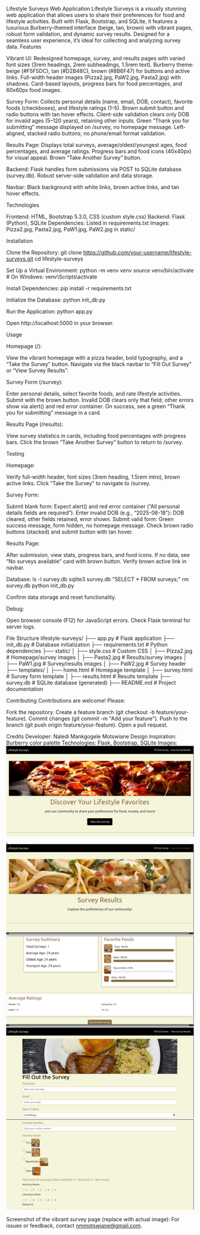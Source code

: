 Lifestyle Surveys Web Application
Lifestyle Surveys is a visually stunning web application that allows users to share their preferences for food and lifestyle activities. Built with Flask, Bootstrap, and SQLite, it features a luxurious Burberry-themed interface (beige, tan, brown) with vibrant pages, robust form validation, and dynamic survey results. Designed for a seamless user experience, it’s ideal for collecting and analyzing survey data.
Features

Vibrant UI:
Redesigned homepage, survey, and results pages with varied font sizes (3rem headings, 2rem subheadings, 1.5rem text).
Burberry theme: beige (#F5F5DC), tan (#D2B48C), brown (#8B6F47) for buttons and active links.
Full-width header images (Pizza2.jpg, PaW2.jpg, Pasta2.jpg) with shadows.
Card-based layouts, progress bars for food percentages, and 60x60px food images.


Survey Form:
Collects personal details (name, email, DOB, contact), favorite foods (checkboxes), and lifestyle ratings (1–5).
Brown submit button and radio buttons with tan hover effects.
Client-side validation clears only DOB for invalid ages (5–120 years), retaining other inputs.
Green “Thank you for submitting” message displayed on /survey, no homepage message.
Left-aligned, stacked radio buttons; no phone/email format validation.


Results Page:
Displays total surveys, average/oldest/youngest ages, food percentages, and average ratings.
Progress bars and food icons (40x40px) for visual appeal.
Brown “Take Another Survey” button.


Backend:
Flask handles form submissions via POST to SQLite database (survey.db).
Robust server-side validation and data storage.


Navbar:
Black background with white links, brown active links, and tan hover effects.



Technologies

Frontend: HTML, Bootstrap 5.3.0, CSS (custom style.css)
Backend: Flask (Python), SQLite
Dependencies: Listed in requirements.txt
Images: Pizza2.jpg, Pasta2.jpg, PaW1.jpg, PaW2.jpg in static/

Installation

Clone the Repository:
git clone https://github.com/your-username/lifestyle-surveys.git
cd lifestyle-surveys


Set Up a Virtual Environment:
python -m venv venv
source venv/bin/activate  # On Windows: venv\Scripts\activate


Install Dependencies:
pip install -r requirements.txt


Initialize the Database:
python init_db.py


Run the Application:
python app.py

Open http://localhost:5000 in your browser.


Usage

Homepage (/):

View the vibrant homepage with a pizza header, bold typography, and a “Take the Survey” button.
Navigate via the black navbar to “Fill Out Survey” or “View Survey Results”.


Survey Form (/survey):

Enter personal details, select favorite foods, and rate lifestyle activities.
Submit with the brown button. Invalid DOB clears only that field; other errors show via alert() and red error container.
On success, see a green “Thank you for submitting” message in a card.


Results Page (/results):

View survey statistics in cards, including food percentages with progress bars.
Click the brown “Take Another Survey” button to return to /survey.



Testing

Homepage:

Verify full-width header, font sizes (3rem heading, 1.5rem intro), brown active links.
Click “Take the Survey” to navigate to /survey.


Survey Form:

Submit blank form: Expect alert() and red error container (“All personal details fields are required”).
Enter invalid DOB (e.g., “2025-06-18”): DOB cleared, other fields retained, error shown.
Submit valid form: Green success message, form hidden, no homepage message.
Check brown radio buttons (stacked) and submit button with tan hover.


Results Page:

After submission, view stats, progress bars, and food icons.
If no data, see “No surveys available” card with brown button.
Verify brown active link in navbar.


Database:
ls -l survey.db
sqlite3 survey.db "SELECT * FROM surveys;"
rm survey.db
python init_db.py

Confirm data storage and reset functionality.

Debug:

Open browser console (F12) for JavaScript errors.
Check Flask terminal for server logs.



File Structure
lifestyle-surveys/
├── app.py              # Flask application
├── init_db.py          # Database initialization
├── requirements.txt    # Python dependencies
├── static/
│   ├── style.css       # Custom CSS
│   ├── Pizza2.jpg      # Homepage/survey images
│   ├── Pasta2.jpg      # Results/survey images
│   ├── PaW1.jpg        # Survey/results images
│   ├── PaW2.jpg        # Survey header
├── templates/
│   ├── home.html       # Homepage template
│   ├── survey.html     # Survey form template
│   ├── results.html    # Results template
├── survey.db           # SQLite database (generated)
├── README.md           # Project documentation

Contributing
Contributions are welcome! Please:

Fork the repository.
Create a feature branch (git checkout -b feature/your-feature).
Commit changes (git commit -m "Add your feature").
Push to the branch (git push origin feature/your-feature).
Open a pull request.

Credits
Developer: Naledi Mankgogele Motswiane
Design Inspiration: Burberry color palette
Technologies: Flask, Bootstrap, SQLite
Images:
![Home Page](image.png), ![Result 1](R1.png) ![Result 2](R2.png) ![Survey1](S1.png) ![Survey 2](S2.png)

Screenshot of the vibrant survey page (replace with actual image):
For issues or feedback, contact nmmotswiane@gmail.com.
